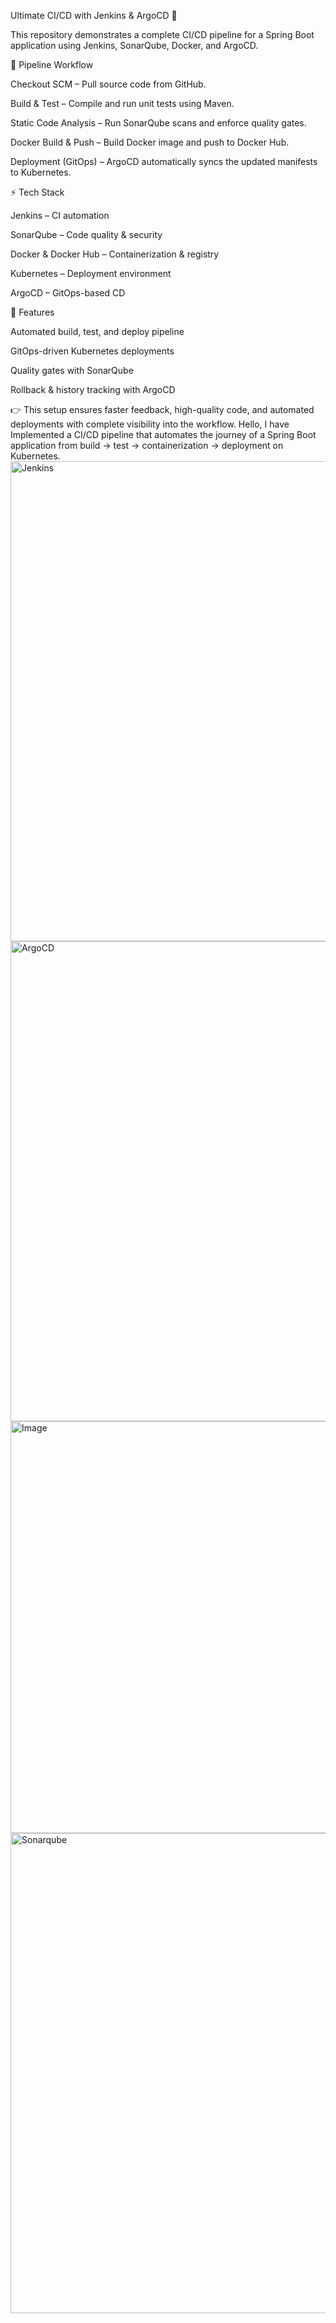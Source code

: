 Ultimate CI/CD with Jenkins & ArgoCD 🚀

This repository demonstrates a complete CI/CD pipeline for a Spring Boot application using Jenkins, SonarQube, Docker, and ArgoCD.

📌 Pipeline Workflow

Checkout SCM – Pull source code from GitHub.

Build & Test – Compile and run unit tests using Maven.

Static Code Analysis – Run SonarQube scans and enforce quality gates.

Docker Build & Push – Build Docker image and push to Docker Hub.

Deployment (GitOps) – ArgoCD automatically syncs the updated manifests to Kubernetes.

⚡ Tech Stack

Jenkins – CI automation

SonarQube – Code quality & security

Docker & Docker Hub – Containerization & registry

Kubernetes – Deployment environment

ArgoCD – GitOps-based CD

🔧 Features

Automated build, test, and deploy pipeline

GitOps-driven Kubernetes deployments

Quality gates with SonarQube

Rollback & history tracking with ArgoCD

👉 This setup ensures faster feedback, high-quality code, and automated deployments with complete visibility into the workflow.
Hello, I have Implemented a CI/CD pipeline that automates the journey of a Spring Boot application from build → test → containerization → deployment on Kubernetes.
<img width="1366" height="768" alt="Jenkins" src="https://github.com/user-attachments/assets/a911602f-0572-4d0e-b797-7376185b44ca" />
<img width="1366" height="768" alt="ArgoCD" src="https://github.com/user-attachments/assets/2183aff9-89ac-4787-9d63-8c24fb15e056" />
<img width="1321" height="659" alt="Image" src="https://github.com/user-attachments/assets/826ff7f9-d90b-48ba-bcab-5af574033448" />
<img width="1366" height="768" alt="Sonarqube" src="https://github.com/user-attachments/assets/6c0aa506-a8ec-4671-af9f-590531ac813e" />
